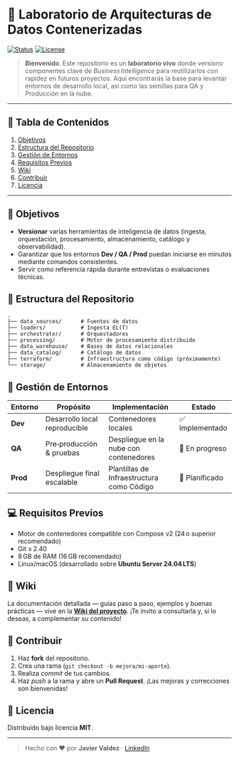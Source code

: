 # 🚀 Laboratorio de Arquitecturas de Datos Contenerizadas

[![Status](https://img.shields.io/badge/status-lab-orange)](#) [![License](https://img.shields.io/badge/license-MIT-green)](#)

> **Bienvenido**. Este repositorio es un **laboratorio vivo** donde versiono componentes clave de _Business Intelligence_ para reutilizarlos con rapidez en futuros proyectos. Aquí encontrarás la base para levantar entornos de desarrollo local, así como las semillas para QA y Producción en la nube.

---

## 📑 Tabla de Contenidos

1. [Objetivos](#objetivos)
2. [Estructura del Repositorio](#estructura-del-repositorio)
3. [Gestión de Entornos](#gestión-de-entornos)
4. [Requisitos Previos](#requisitos-previos)
5. [Wiki](#wiki)
6. [Contribuir](#contribuir)
7. [Licencia](#licencia)

---

## 🎯 Objetivos

- **Versionar** varias herramientas de inteligencia de datos (ingesta, orquestación, procesamiento, almacenamiento, catálogo y observabilidad).
- Garantizar que los entornos **Dev / QA / Prod** puedan iniciarse en minutos mediante comandos consistentes.
- Servir como referencia rápida durante entrevistas o evaluaciones técnicas.

## 📂 Estructura del Repositorio

```text
.
├── data_sources/      # Fuentes de datos
├── loaders/           # Ingesta EL(T)
├── orchestrator/      # Orquestadores
├── processing/        # Motor de procesamiento distribuido
├── data_warehouse/    # Bases de datos relacionales
├── data_catalog/      # Catálogo de datos
├── terraform/         # Infraestructura como código (próximamente)
└── storage/           # Almacenamiento de objetos
```

## 🧩 Gestión de Entornos

| Entorno  | Propósito                     | Implementación                            | Estado          |
| -------- | ----------------------------- | ----------------------------------------- | --------------- |
| **Dev**  | Desarrollo local reproducible | Contenedores locales                      | ✅ Implementado |
| **QA**   | Pre‑producción & pruebas      | Despliegue en la nube con contenedores    | 🔄 En progreso  |
| **Prod** | Despliegue final escalable    | Plantillas de Infraestructura como Código | 📝 Planificado  |

## 💻 Requisitos Previos

- Motor de contenedores compatible con Compose v2 (24 o superior recomendado)
- Git ≥ 2.40
- 8 GB de RAM (16 GB recomendado)
- Linux/macOS (desarrollado sobre **Ubuntu Server 24.04 LTS**)

## 📖 Wiki

La documentación detallada — guías paso a paso, ejemplos y buenas prácticas — vive en la **[Wiki del proyecto](../../wiki)**. ¡Te invito a consultarla y, si lo deseas, a complementar su contenido!

## 🤝 Contribuir

1. Haz **fork** del repositorio.
2. Crea una rama (`git checkout -b mejora/mi‑aporte`).
3. Realiza _commit_ de tus cambios.
4. Haz _push_ a la rama y abre un **Pull Request**.
   ¡Las mejoras y correcciones son bienvenidas!

## 📜 Licencia

Distribuido bajo licencia **MIT**.

---

> Hecho con ❤️ por **Javier Valdez** · [LinkedIn](https://www.linkedin.com/in/javier-valdez-one/)
